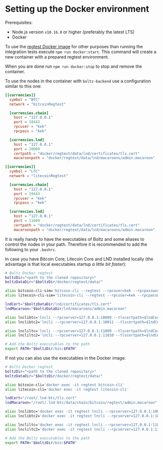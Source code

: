 # Setting up the Docker environment

Prerequisites:

* Node.js version `v10.16.0` or higher (preferably the latest LTS)
* Docker

To use the [regtest Docker image](https://cloud.docker.com/u/boltz/repository/docker/boltz/regtest) for other purposes than running the integration tests execute `npm run docker:start`. This command will create a new container with a prepared regtest environment.

When you are done run `npm run docker:stop` to stop and remove the container.

To use the nodes in the container with `boltz-backend` use a configuration similar to this one:

```toml
[[currencies]]
  symbol = "BTC"
  network = "bitcoinRegtest"

  [currencies.chain]
    host = "127.0.0.1"
    port = 18443
    rpcuser = "kek"
    rpcpass = "kek"

  [currencies.lnd]
    host = "127.0.0.1"
    port = 10009
    certpath = "docker/regtest/data/lnd/certificates/tls.cert"
    macaroonpath = "docker/regtest/data/lnd/macaroons/admin.macaroon"

[[currencies]]
  symbol = "LTC"
  network = "litecoinRegtest"

  [currencies.chain]
    host = "127.0.0.1"
    port = 19443
    rpcuser = "kek"
    rpcpass = "kek"

  [currencies.lnd]
    host = "127.0.0.1"
    port = 11009
    certpath = "docker/regtest/data/lnd/certificates/tls.cert"
    macaroonpath = "docker/regtest/data/lnd/macaroons/admin.macaroon"
```

It is really handy to have the executables of Boltz and some aliases to control the nodes in your path. Therefore it is recommended to add the following to your `.bashrc`.

In case you have Bitcoin Core, Litecoin Core and LND installed locally (the advantage is that local executables startup *a little bit faster*):

```bash
# Boltz Docker regtest
boltzDir="<path to the cloned repository>"
boltzDataDir="$boltzDir/docker/regtest/data/"

alias bitcoin-cli-sim='bitcoin-cli --regtest --rpcuser=kek --rpcpassword=kek'
alias litecoin-cli-sim='litecoin-cli --regtest --rpcuser=kek --rpcpassword=kek'

lndCert="$boltzDataDir/lnd/certificates/tls.cert"
lndMacaroon="$boltzDataDir/lnd/macaroons/admin.macaroon"

alias lnclibtc='lncli --rpcserver=127.0.0.1:10009 --tlscertpath=$lndCert --macaroonpath=$lndMacaroon'
alias lnclibtc2='lncli --rpcserver=127.0.0.1:10011 --tlscertpath=$lndCert --macaroonpath=$lndMacaroon'

alias lncliltc='lncli --rpcserver=127.0.0.1:11009 --tlscertpath=$lndCert --macaroonpath=$lndMacaroon'
alias lncliltc2='lncli --rpcserver=127.0.0.1:11010 --tlscertpath=$lndCert --macaroonpath=$lndMacaroon'

# Add the Boltz executables to the path
export PATH="$boltzDir/bin:$PATH"
```

If not you can also use the executables in the Docker image:

```bash
# Boltz Docker regtest
boltzDir="<path to the cloned repository>"
boltzDataDir="$boltzDir/docker/regtest/data/"

alias bitcoin-cli='docker exec -it regtest bitcoin-cli'
alias litecoin-cli='docker exec -it regtest litecoin-cli'

lndCert="/root/.lnd-btc/tls.cert"
lndMacaroon="/root/.lnd-btc/data/chain/bitcoin/regtest/admin.macaroon"

alias lnclibtc='docker exec -it regtest lncli --rpcserver=127.0.0.1:10009 --tlscertpath=$lndCert --macaroonpath=$lndMacaroon'
alias lnclibtc2='docker exec -it regtest lncli --rpcserver=127.0.0.1:10011 --tlscertpath=$lndCert --macaroonpath=$lndMacaroon'

alias lncliltc='docker exec -it regtest lncli --rpcserver=127.0.0.1:11009 --tlscertpath=$lndCert --macaroonpath=$lndMacaroon'
alias lncliltc2='docker exec -it regtest lncli --rpcserver=127.0.0.1:11010 --tlscertpath=$lndCert --macaroonpath=$lndMacaroon'

# Add the Boltz executables to the path
export PATH="$boltzDir/bin:$PATH"
```
